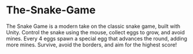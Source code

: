 # The-Snake-Game
The Snake Game is a modern take on the classic snake game, built with Unity. Control the snake using the mouse, collect eggs to grow, and avoid mines. Every 4 eggs spawn a special egg that advances the round, adding more mines. Survive, avoid the borders, and aim for the highest score!
